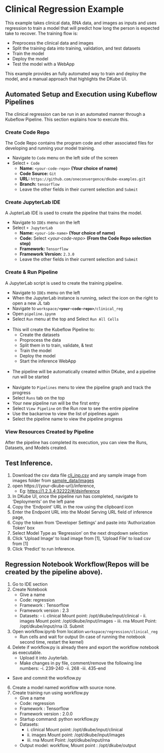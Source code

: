 # Clinical Regression Example
 
 This example takes clinical data, RNA data, and images as inputs and uses regression to train a model that will predict how long the person is expected take to recover.  The training flow is:

 - Preprocess the clinical data and images
 - Split the training data into training, validation, and test datasets
 - Train the model
 - Deploy the model
 - Test the model with a WebApp

 This example provides an fully automated way to train and deploy the model, and a manual approach that highlights the DKube UI.

## Automated Setup and Execution using Kubeflow Pipelines

 The clinical regression can be run in an automated manner through a Kubeflow Pipeline. This section explains how to execute this.

### Create Code Repo

 The Code Repo contains the program code and other associated files for developing and running your model training.

 - Navigate to `Code` menu on the left side of the screen
 - Select `+ Code`
   - **Name:** `<your-code-repo>`  **(Your choice of name)**
   - **Code Source:** `Git`
   - **URL:** `https://github.com/oneconvergence/dkube-examples.git`
   - **Branch:** `tensorflow`
   - Leave the other fields in their current selection and `Submit`

### Create JupyterLab IDE

 A JupterLab IDE is used to create the pipeline that trains the model.

 - Navigate to `IDEs` menu on the left
 - Select `+ JupyterLab`
   - **Name:** `<your-ide-name>`  **(Your choice of name)**
   - **Code:** Select *\<your-code-repo\>*  **(From the Code Repo selection step)**
   - **Framework:** `Tensorflow`
   - **Framework Version:** `2.3.0`
   - Leave the other fields in their current selection and `Submit`

### Create & Run Pipeline

 A JupyterLab script is used to create the training pipeline.

 - Navigate to `IDEs` menu on the left
 - When the JupyterLab instance is running, select the icon on the right to open a new JL tab
 - Navigate to <code>workspace/**\<your-code-repo\>**/clinical_reg</code>
 - Open `pipeline.ipynm`
 - Select `Run` menu at the top and Select `Run All Cells` <br><br>
 - This will create the Kubeflow Pipeline to:
   - Create the datasets
   - Proprocess the data
   - Split them in to train, validate, & test
   - Train the model
   - Deploy the model
   - Start the inference WebApp <br><br>
 - The pipeline will be automatically created within DKube, and a pipeline run will be started <br><br>
 - Navigate to `Pipelines` menu to view the pipeline graph and track the progress
 - Select `Runs` tab on the top
 - Your new pipeline run will be the first entry
 - Select `View Pipeline` on the Run row to see the entire pipeline
 - Use the backarrow to view the list of pipelines again
 - Select the pipeline name to view the pipeline progress

### View Resources Created by Pipeline

 After the pipeline has completed its execution, you can view the Runs, Datasets, and Models created.

 

<!---
### Upload Pipeline to DKube

 Before execution, the pipeline needs to be uploaded to DKube.

 - Navigate to `Pipelines` menu
 - Select `+ Upload Pipeline`
 - **Pipeline Description:** Your choice of description
 - Select `Upload a File`
 - Choose the file that you downloaded in the previous step
 - Select `Create`

### Create Experiment (Optional)

 A Kubeflow Pipeline must run within an Experiment.  If you already have an Experiment for the pipeline runs, skip this step and go to the next section on creating a pipeline run.  If you do not have an Experiment, this section explains how to create one.

 - Return to main `Pipelines` menu
 - Select `Experiments` tab
 - Select `+ Create Experiment`
   - **Experiment Name:** Your choice of name
   - Select `Next` <br><br>
 - Go back to the main `Pipelines` menu

### Create and Execute Pipeline Run

 - Navigate to the main `Pipelines` menu
 - Select the pipeline that you just uploaded
 - Select `+ Create run`
   - The top names will be prepopulates
   - Choose your Experiment from the dropdown
   - **user:** `Your username`
   - **auth_token:** Authentication token from the `Developer Settings` menu at the top right of the screen
   - `Start` the pipeline
-->

<!---
### Download pipeline to Jupyterlab

1. Start any of the jupyterlab notebook from the IDE tab.
2. Once running, click the jupyterlab icon to launch jupyterlab
3. Open terminal in Jupyterlab and run
   ```
   > wget https://raw.githubusercontent.com/oneconvergence/dkube-examples/tensorflow/clinical_reg/pipeline.ipynb
   ```
4. Open pipeline.ipynb and run cells to generate the tar file and create run.
5. Download the tar file by right-clicking on it(optional).
6. Upload the tar file into the DKube pipeline UI(optional).

# Deploy model.(Optional)
-  Go to Model Catalog and from model version click deploy model.
-  Give name. 
-  Serving image: default 
-  Deployment type: Test
-  Select transformer
   -  Transformer script: `clinical_reg/transformer.py`
-  Deploy using: CPU and Submit. 
-  Deployed Model will be available in Model Serving.
-->

## Test Inference.

1. Download the csv data file [cli_inp.csv](sample_data/cli_inp.csv) and any sample image from images folder from [sample_data/images](sample_data/images)
2. open https://{your-dkube-url}/inference,
   - Eg: https://1.2.3.4:32222/#/dsinference
3. In DKube UI, once the pipeline run has completed, navigate to ‘Deployments’ on the left pane
4. Copy the ‘Endpoint’ URL in the row using the clipboard icon
5. Enter the Endpoint URL into the Model Serving URL field of inference page,
6. Copy the token from ‘Developer Settings’ and paste into ‘Authorization Token’ box
7. Select Model Type as ‘Regression’ on the next dropdown selection
8. Click ‘Upload Image’ to load image from [1], ‘Upload File’ to load csv from [1]
9.  Click ‘Predict’ to run Inference.

## Regression Notebook Workflow(Repos will be created by the pipeline above).

1. Go to IDE section
2. Create Notebook 
   - Give a name 
   - Code: regression
   - Framework : Tensorflow
   - Framework version : 2.3
   - Datasets: 
         - i.   clinical Mount point: /opt/dkube/input/clinical 
         - ii.  images Mount point: /opt/dkube/input/images 
         - iii. rna Mount Point: /opt/dkube/input/rna
i3. Submit
4. Open workflow.ipynb from location `workspace/regression/clinical_reg` 
   - Run cells and wait for output (In case of running the notebook second time, restart the kernel)
5. Delete if workflow.py is already there and export the workflow notebook as executable. 
   - Upload it into Juyterlab. 
   - Make changes in py file, comment/remove the following line numbers: 
        -i. 239-240
        -ii. 268 
        -iii. 435-end 
  -  Save and commit the workflow.py
6. Create a model named workflow with source none.
7. Create training run using workflow.py 
   - Give a name 
   - Code: regression 
   - Framework : Tensorflow
   - Framework version : 2.0.0
   - Startup command: python workflow.py 
   - Datasets: 
        - i.   clinical Mount point: /opt/dkube/input/clinical 
        - ii.  images Mount point: /opt/dkube/input/images 
        - iii. rna Mount Point: /opt/dkube/input/rna 
   - Output model: workflow, Mount point : /opt/dkube/output